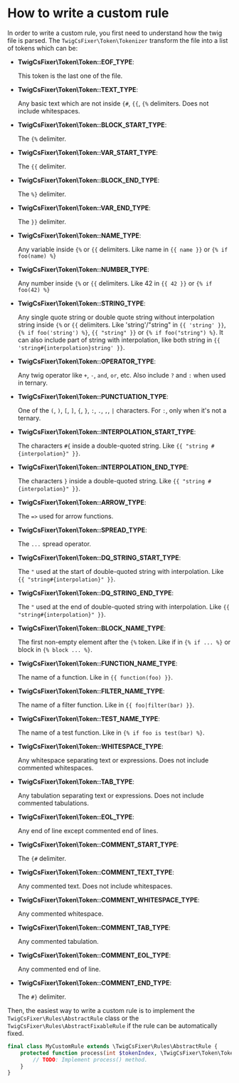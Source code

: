 # How to write a custom rule

In order to write a custom rule, you first need to understand how the twig file is parsed.
The `TwigCsFixer\Token\Tokenizer` transform the file into a list of tokens which can be:
- **TwigCsFixer\Token\Token::EOF_TYPE**:

  This token is the last one of the file.

- **TwigCsFixer\Token\Token::TEXT_TYPE**:

  Any basic text which are not inside `{#`, `{{`, `{%` delimiters. Does not include whitespaces.

- **TwigCsFixer\Token\Token::BLOCK_START_TYPE**:

  The `{%` delimiter.

- **TwigCsFixer\Token\Token::VAR_START_TYPE**:

  The `{{` delimiter.

- **TwigCsFixer\Token\Token::BLOCK_END_TYPE**:

  The `%}` delimiter.

- **TwigCsFixer\Token\Token::VAR_END_TYPE**:

  The `}}` delimiter.

- **TwigCsFixer\Token\Token::NAME_TYPE**:

  Any variable inside `{%` or `{{` delimiters. Like name in `{{ name }}` or `{% if foo(name) %}`

- **TwigCsFixer\Token\Token::NUMBER_TYPE**:

  Any number inside `{%` or `{{` delimiters. Like 42 in `{{ 42 }}` or `{% if foo(42) %}`

- **TwigCsFixer\Token\Token::STRING_TYPE**:

  Any single quote string or double quote string without interpolation string inside `{%` or `{{` delimiters.
  Like 'string'/"string" in `{{ 'string' }}`, `{% if foo('string') %}`, `{{ "string" }}` or `{% if foo("string") %}`.
  It can also include part of string with interpolation, like both string in `{{ 'string#{interpolation}string' }}`.

- **TwigCsFixer\Token\Token::OPERATOR_TYPE**:

  Any twig operator like `+`, `-`, `and`, `or`, etc. Also include `?` and `:` when used in ternary.

- **TwigCsFixer\Token\Token::PUNCTUATION_TYPE**:

  One of the `(`, `)`, `[`, `]`, `{`, `}`, `:`, `.`, `,`, `|` characters. For `:`, only when it's not a ternary.

- **TwigCsFixer\Token\Token::INTERPOLATION_START_TYPE**:

  The characters `#{` inside a double-quoted string. Like `{{ "string #{interpolation}" }}`.

- **TwigCsFixer\Token\Token::INTERPOLATION_END_TYPE**:

  The characters `}` inside a double-quoted string. Like `{{ "string #{interpolation}" }}`.

- **TwigCsFixer\Token\Token::ARROW_TYPE**:

  The `=>` used for arrow functions.

- **TwigCsFixer\Token\Token::SPREAD_TYPE**:

  The `...` spread operator.

- **TwigCsFixer\Token\Token::DQ_STRING_START_TYPE**:

  The `"` used at the start of double-quoted string with interpolation. Like `{{ "string#{interpolation}" }}`.

- **TwigCsFixer\Token\Token::DQ_STRING_END_TYPE**:

  The `"` used at the end of double-quoted string with interpolation. Like `{{ "string#{interpolation}" }}`.

- **TwigCsFixer\Token\Token::BLOCK_NAME_TYPE**:

  The first non-empty element after the `{%` token. Like if in `{% if ... %}` or block in `{% block ... %}`.

- **TwigCsFixer\Token\Token::FUNCTION_NAME_TYPE**:

  The name of a function. Like in `{{ function(foo) }}`.

- **TwigCsFixer\Token\Token::FILTER_NAME_TYPE**:

  The name of a filter function. Like in `{{ foo|filter(bar) }}`.

- **TwigCsFixer\Token\Token::TEST_NAME_TYPE**:

  The name of a test function. Like in `{% if foo is test(bar) %}`.

- **TwigCsFixer\Token\Token::WHITESPACE_TYPE**:

  Any whitespace separating text or expressions. Does not include commented whitespaces.

- **TwigCsFixer\Token\Token::TAB_TYPE**:

  Any tabulation separating text or expressions. Does not include commented tabulations.

- **TwigCsFixer\Token\Token::EOL_TYPE**:

  Any end of line except commented end of lines.

- **TwigCsFixer\Token\Token::COMMENT_START_TYPE**:

  The `{#` delimiter.

- **TwigCsFixer\Token\Token::COMMENT_TEXT_TYPE**:

  Any commented text. Does not include whitespaces.

- **TwigCsFixer\Token\Token::COMMENT_WHITESPACE_TYPE**:

  Any commented whitespace.

- **TwigCsFixer\Token\Token::COMMENT_TAB_TYPE**:

  Any commented tabulation.

- **TwigCsFixer\Token\Token::COMMENT_EOL_TYPE**:

  Any commented end of line.

- **TwigCsFixer\Token\Token::COMMENT_END_TYPE**:

  The `#}` delimiter.

Then, the easiest way to write a custom rule is to implement the `TwigCsFixer\Rules\AbstractRule` class
or the `TwigCsFixer\Rules\AbstractFixableRule` if the rule can be automatically fixed.

```php
final class MyCustomRule extends \TwigCsFixer\Rules\AbstractRule {
    protected function process(int $tokenIndex, \TwigCsFixer\Token\Tokens $tokens) : void{
        // TODO: Implement process() method.
    }
}
```
